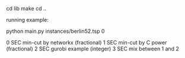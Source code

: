cd lib
make
cd ..

running example:

python main.py instances/berlin52.tsp 0

0 SEC min-cut by networkx (fractional)
1 SEC min-cut by C power (fractional)
2 SEC gurobi example (integer)
3 SEC mix between 1 and 2
